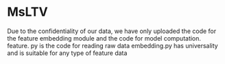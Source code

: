 # MsLTV
Due to the confidentiality of our data, we have only uploaded the code for the feature embedding module and the code for model computation.
feature. py is the code for reading raw data
embedding.py has universality and is suitable for any type of feature data
